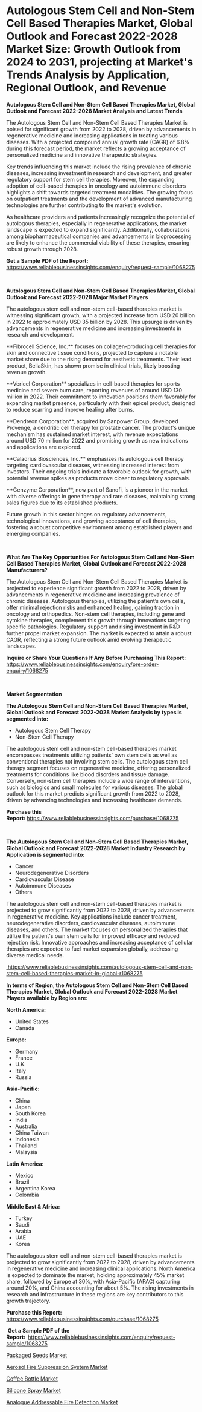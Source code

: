 <p><h1>Autologous Stem Cell and Non-Stem Cell Based Therapies Market, Global Outlook and Forecast 2022-2028 Market Size: Growth Outlook from 2024 to 2031, projecting at Market's Trends Analysis by Application, Regional Outlook, and Revenue</h1></p><p><strong>Autologous Stem Cell and Non-Stem Cell Based Therapies Market, Global Outlook and Forecast 2022-2028 Market Analysis and Latest Trends</strong></p>
<p><p>The Autologous Stem Cell and Non-Stem Cell Based Therapies Market is poised for significant growth from 2022 to 2028, driven by advancements in regenerative medicine and increasing applications in treating various diseases. With a projected compound annual growth rate (CAGR) of 6.8% during this forecast period, the market reflects a growing acceptance of personalized medicine and innovative therapeutic strategies. </p><p>Key trends influencing this market include the rising prevalence of chronic diseases, increasing investment in research and development, and greater regulatory support for stem cell therapies. Moreover, the expanding adoption of cell-based therapies in oncology and autoimmune disorders highlights a shift towards targeted treatment modalities. The growing focus on outpatient treatments and the development of advanced manufacturing technologies are further contributing to the market's evolution.</p><p>As healthcare providers and patients increasingly recognize the potential of autologous therapies, especially in regenerative applications, the market landscape is expected to expand significantly. Additionally, collaborations among biopharmaceutical companies and advancements in bioprocessing are likely to enhance the commercial viability of these therapies, ensuring robust growth through 2028.</p></p>
<p><strong>Get a Sample PDF of the Report:&nbsp;</strong> <a href="https://www.reliablebusinessinsights.com/enquiry/request-sample/1068275">https://www.reliablebusinessinsights.com/enquiry/request-sample/1068275</a></p>
<p>&nbsp;</p>
<p><strong>Autologous Stem Cell and Non-Stem Cell Based Therapies Market, Global Outlook and Forecast 2022-2028 Major Market Players</strong></p>
<p><p>The autologous stem cell and non-stem cell-based therapies market is witnessing significant growth, with a projected increase from USD 20 billion in 2022 to approximately USD 35 billion by 2028. This upsurge is driven by advancements in regenerative medicine and increasing investments in research and development.</p><p>**Fibrocell Science, Inc.** focuses on collagen-producing cell therapies for skin and connective tissue conditions, projected to capture a notable market share due to the rising demand for aesthetic treatments. Their lead product, BellaSkin, has shown promise in clinical trials, likely boosting revenue growth.</p><p>**Vericel Corporation** specializes in cell-based therapies for sports medicine and severe burn care, reporting revenues of around USD 130 million in 2022. Their commitment to innovation positions them favorably for expanding market presence, particularly with their epicel product, designed to reduce scarring and improve healing after burns.</p><p>**Dendreon Corporation**, acquired by Sanpower Group, developed Provenge, a dendritic cell therapy for prostate cancer. The product's unique mechanism has sustained market interest, with revenue expectations around USD 70 million for 2022 and promising growth as new indications and applications are explored.</p><p>**Caladrius Biosciences, Inc.** emphasizes its autologous cell therapy targeting cardiovascular diseases, witnessing increased interest from investors. Their ongoing trials indicate a favorable outlook for growth, with potential revenue spikes as products move closer to regulatory approvals.</p><p>**Genzyme Corporation**, now part of Sanofi, is a pioneer in the market with diverse offerings in gene therapy and rare diseases, maintaining strong sales figures due to its established products.</p><p>Future growth in this sector hinges on regulatory advancements, technological innovations, and growing acceptance of cell therapies, fostering a robust competitive environment among established players and emerging companies.</p></p>
<p>&nbsp;</p>
<p><strong>What Are The Key Opportunities For Autologous Stem Cell and Non-Stem Cell Based Therapies Market, Global Outlook and Forecast 2022-2028 Manufacturers?</strong></p>
<p><p>The Autologous Stem Cell and Non-Stem Cell Based Therapies Market is projected to experience significant growth from 2022 to 2028, driven by advancements in regenerative medicine and increasing prevalence of chronic diseases. Autologous therapies, utilizing the patient’s own cells, offer minimal rejection risks and enhanced healing, gaining traction in oncology and orthopedics. Non-stem cell therapies, including gene and cytokine therapies, complement this growth through innovations targeting specific pathologies. Regulatory support and rising investment in R&D further propel market expansion. The market is expected to attain a robust CAGR, reflecting a strong future outlook amid evolving therapeutic landscapes.</p></p>
<p><strong>Inquire or Share Your Questions If Any Before Purchasing This Report:</strong> <a href="https://www.reliablebusinessinsights.com/enquiry/pre-order-enquiry/1068275">https://www.reliablebusinessinsights.com/enquiry/pre-order-enquiry/1068275</a></p>
<p>&nbsp;</p>
<p><strong>Market Segmentation</strong></p>
<p><strong>The Autologous Stem Cell and Non-Stem Cell Based Therapies Market, Global Outlook and Forecast 2022-2028 Market Analysis by types is segmented into:</strong></p>
<p><ul><li>Autologous Stem Cell Therapy</li><li>Non-Stem Cell Therapy</li></ul></p>
<p><p>The autologous stem cell and non-stem cell-based therapies market encompasses treatments utilizing patients' own stem cells as well as conventional therapies not involving stem cells. The autologous stem cell therapy segment focuses on regenerative medicine, offering personalized treatments for conditions like blood disorders and tissue damage. Conversely, non-stem cell therapies include a wide range of interventions, such as biologics and small molecules for various diseases. The global outlook for this market predicts significant growth from 2022 to 2028, driven by advancing technologies and increasing healthcare demands.</p></p>
<p><strong>Purchase this Report:&nbsp;</strong><a href="https://www.reliablebusinessinsights.com/purchase/1068275">https://www.reliablebusinessinsights.com/purchase/1068275</a></p>
<p>&nbsp;</p>
<p><strong>The Autologous Stem Cell and Non-Stem Cell Based Therapies Market, Global Outlook and Forecast 2022-2028 Market Industry Research by Application is segmented into:</strong></p>
<p><ul><li>Cancer</li><li>Neurodegenerative Disorders</li><li>Cardiovascular Disease</li><li>Autoimmune Diseases</li><li>Others</li></ul></p>
<p><p>The autologous stem cell and non-stem cell-based therapies market is projected to grow significantly from 2022 to 2028, driven by advancements in regenerative medicine. Key applications include cancer treatment, neurodegenerative disorders, cardiovascular diseases, autoimmune diseases, and others. The market focuses on personalized therapies that utilize the patient's own stem cells for improved efficacy and reduced rejection risk. Innovative approaches and increasing acceptance of cellular therapies are expected to fuel market expansion globally, addressing diverse medical needs.</p></p>
<p><a href="https://www.reliablebusinessinsights.com/autologous-stem-cell-and-non-stem-cell-based-therapies-market-in-global-r1068275">&nbsp;https://www.reliablebusinessinsights.com/autologous-stem-cell-and-non-stem-cell-based-therapies-market-in-global-r1068275</a></p>
<p><strong>In terms of Region, the Autologous Stem Cell and Non-Stem Cell Based Therapies Market, Global Outlook and Forecast 2022-2028 Market Players available by Region are:</strong></p>
<p>
    <p> <strong> North America: </strong>
        <ul>
            <li>United States</li>
            <li>Canada</li>
        </ul>
        </p> 
    <p> <strong> Europe: </strong>
        <ul>
            <li>Germany</li>
            <li>France</li>
            <li>U.K.</li>
            <li>Italy</li>
            <li>Russia</li>
        </ul>
        </p> 
    <p> <strong> Asia-Pacific: </strong>
        <ul>
            <li>China</li>
            <li>Japan</li>
            <li>South Korea</li>
            <li>India</li>
            <li>Australia</li>
            <li>China Taiwan</li>
            <li>Indonesia</li>
            <li>Thailand</li>
            <li>Malaysia</li>
        </ul>
        </p> 
    <p> <strong> Latin America: </strong>
        <ul>
            <li>Mexico</li>
            <li>Brazil</li>
            <li>Argentina Korea</li>
            <li>Colombia</li>
        </ul>
        </p> 
    <p> <strong> Middle East & Africa: </strong>
        <ul>
            <li>Turkey</li>
            <li>Saudi</li>
            <li>Arabia</li>
            <li>UAE</li>
            <li>Korea</li>
        </ul>
    </p>
    </p>
<p><p>The autologous stem cell and non-stem cell-based therapies market is projected to grow significantly from 2022 to 2028, driven by advancements in regenerative medicine and increasing clinical applications. North America is expected to dominate the market, holding approximately 45% market share, followed by Europe at 30%, with Asia-Pacific (APAC) capturing around 20%, and China accounting for about 5%. The rising investments in research and infrastructure in these regions are key contributors to this growth trajectory.</p></p>
<p><strong>Purchase this Report: </strong><a href="https://www.reliablebusinessinsights.com/purchase/1068275">https://www.reliablebusinessinsights.com/purchase/1068275</a></p>
<p>&nbsp;<strong>Get a Sample PDF of the Report:&nbsp;&nbsp;</strong><a href="https://www.reliablebusinessinsights.com/enquiry/request-sample/1068275">https://www.reliablebusinessinsights.com/enquiry/request-sample/1068275</a></p>
<p><strong></strong></p>
<p><p><a href="https://www.linkedin.com/pulse/packaged-seeds-market-analysis-report-global-insights-region-evoge?trackingId=N06kt37KQS66weH6bYumRw%3D%3D">Packaged Seeds Market</a></p><p><a href="https://medium.com/@demitrywow/the-aerosol-fire-suppression-system-market-industry-provides-a-comprehensive-and-current-analysis-91244c5617c4">Aerosol Fire Suppression System Market</a></p><p><a href="https://www.linkedin.com/pulse/coffee-bottle-market-size-share-analysis-growth-trends-ghbve?trackingId=IcBIilJzSOeXxKggkkK4dA%3D%3D">Coffee Bottle Market</a></p><p><a href="https://issuu.com/reportprime-2/docs/silicone-spray-market-size-2030.ppt_97ab85bcb3a8d1">Silicone Spray Market</a></p><p><a href="https://medium.com/@demitrywow/the-analogue-addressable-fire-detection-market-is-experiencing-higher-than-anticipated-demand-8f1b4f5fa5ba">Analogue Addressable Fire Detection Market</a></p></p>